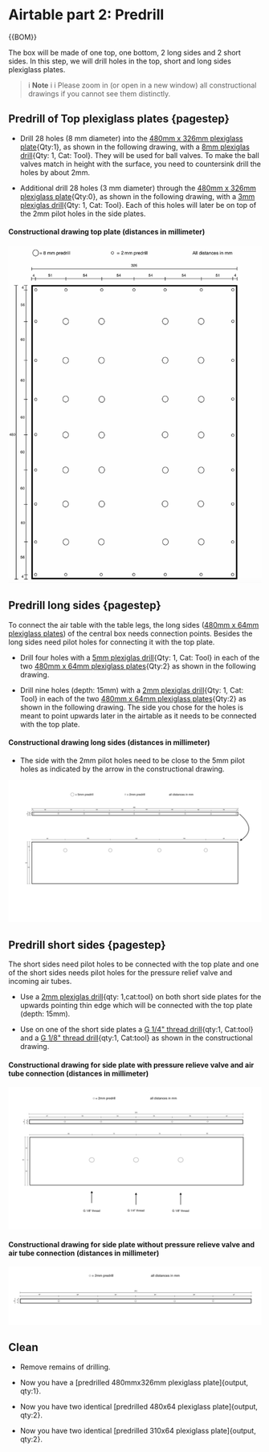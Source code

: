 
# Airtable part 2: Predrill

{{BOM}}

The box will be made of one top, one bottom, 2 long sides and 2 short sides. In this step, we will drill holes in the top, short and long sides plexiglass plates.



>i **Note** 
>i
>i Please zoom in (or open in a new window) all constructional drawings if you cannot see them distinctly.

## Predrill of Top plexiglass plates {pagestep}

- Drill 28 holes (8 mm diameter) into the [480mm x 326mm plexiglass plate](plexiglass.yml#480x326pg){Qty:1}, as shown in the following drawing, with a [8mm plexiglas drill](tools.yml#8mmdrill){Qty: 1, Cat: Tool}. They will be used for ball valves. To make the ball valves match in height with the surface, you need to  countersink drill the holes by about 2mm.

- Additional drill 28 holes (3 mm diameter) through the [480mm x 326mm plexiglass plate](plexiglass.yml#480x326pg){Qty:0}, as shown in the following drawing, with a [3mm plexiglas drill](tools.yml#3mmdrill){Qty: 1, Cat: Tool}. Each of this holes will later be on top of the 2mm pilot holes in the side plates. 


#### Constructional drawing top plate (distances in millimeter)  


![](images/top_plate_large001.png)





## Predrill long sides {pagestep}

To connect the air table with the table legs, the long sides ([480mm x 64mm plexiglass plates](plexiglass.yml#480x64pg)) of the central box needs connection points. Besides the long sides need pilot holes for connecting it with the top plate.


- Drill four holes with a [5mm plexiglas drill](tools.yml#5mmdrill){Qty: 1, Cat: Tool} in each of the two [480mm x 64mm plexiglass plates](plexiglass.yml#480x64pg){Qty:2} as shown in the following drawing.

- Drill nine holes (depth: 15mm) with a [2mm plexiglas drill](tools.yml#2mmdrill){Qty: 1, Cat: Tool} in each of the two [480mm x 64mm plexiglass plates](plexiglass.yml#480x64pg){Qty:2} as shown in the following drawing. The side you chose for the holes is meant to point upwards later in the airtable as it needs to be connected with the top plate.

#### Constructional drawing long sides (distances in millimeter)  

- The side with the 2mm pilot holes need to be close to the 5mm pilot holes as indicated by the arrow in the constructional drawing.

![](images/long_sides_use_ex001.png)













## Predrill short sides {pagestep}


The short sides need pilot holes to be connected with the top plate and one of the short sides needs pilot holes for the pressure relief valve and incoming air tubes.

- Use a [2mm plexiglas drill](tools.yml#2mmdrill){qty: 1,cat:tool} on both short side plates for the upwards pointing thin edge which will be connected with the top plate (depth: 15mm). 

- Use on one of the short side plates a [G 1/4" thread drill](tools.yml#G1_4_thread_drill){qty:1, Cat:tool} and a [G 1/8" thread drill](tools.yml#G1_8_thread_drill){qty:1, Cat:tool} as shown in the constructional drawing.


#### Constructional drawing for side plate with pressure relieve valve and air tube connection (distances in millimeter)


![](images/short_sides_02_use_ex.png)



#### Constructional drawing for side plate without pressure relieve valve and air tube connection (distances in millimeter)


![](images/short_sides_01_use_ex.png)


## Clean

- Remove remains of drilling. 

- Now you have a [predrilled 480mmx326mm plexiglass plate]{output, qty:1}.
- Now you have two identical [predrilled 480x64 plexiglass plate]{output, qty:2}.
- Now you have two identical [predrilled 310x64 plexiglass plate]{output, qty:2}.

